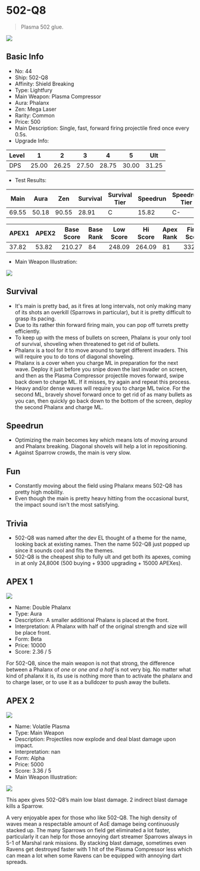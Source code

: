 # 502-Q8

> Plasma 502 glue.

<img src="/ships/ship_44.png" style={{zoom:1}}/>

## Basic Info

- No: 44
- Ship: 502-Q8
- Affinity: Shield Breaking
- Type: Lightfury
- Main Weapon: Plasma Compressor
- Aura: Phalanx
- Zen: Mega Laser
- Rarity: Common
- Price: 500
- Main Description: Single, fast, forward firing projectile fired once every 0.5s.
- Upgrade Info: 

| Level | 1 | 2 | 3 | 4 | 5 | Ult |
|--|--|--|--|--|--|--|
| DPS | 25.00 | 26.25 | 27.50 | 28.75 | 30.00 | 31.25 |

- Test Results: 

| Main | Aura | Zen | Survival | Survival Tier | Speedrun | Speedrun Tier | Fun | Fun Tier |
|--|--|--|--|--|--|--|--|--|
| 69.55 | 50.18 | 90.55 | 28.91 | C | 15.82 | C- | 24.00 | C- |

| APEX1 | APEX2 | Base Score | Base Rank | Low Score | Hi Score | Apex Rank | Final Score | FinalRank |
|--|--|--|--|--|--|--|--|--|
| 37.82 | 53.82 | 210.27 | 84 | 248.09 | 264.09 | 81 | 332.82 | 84 |

- Main Weapon Illustration:

<img src="/illustration/main_44.gif" style={{zoom:1}}/>

## Survival

- It's main is pretty bad, as it fires at long intervals, not only making many of its shots an overkill (Sparrows in particular), but it is pretty difficult to grasp its pacing.
- Due to its rather thin forward firing main, you can pop off turrets pretty efficiently.
- To keep up with the mess of bullets on screen, Phalanx is your only tool of survival, shoveling when threatened to get rid of bullets.
- Phalanx is a tool for it to move around to target different invaders. This will require you to do tons of diagonal shoveling.
- Phalanx is a cover when you charge ML in preparation for the next wave. Deploy it just before you snipe down the last invader on screen, and then as the Plasma Compressor projectile moves forward, swipe back down to charge ML. If it misses, try again and repeat this process.
- Heavy and/or dense waves will require you to charge ML twice. For the second ML, bravely shovel forward once to get rid of as many bullets as you can, then quickly go back down to the bottom of the screen, deploy the second Phalanx and charge ML.

## Speedrun

- Optimizing the main becomes key which means lots of moving around and Phalanx breaking. Diagonal shovels will help a lot in repositioning.
- Against Sparrow crowds, the main is very slow.

## Fun

- Constantly moving about the field using Phalanx means 502-Q8 has pretty high mobility.
- Even though the main is pretty heavy hitting from the occasional burst, the impact sound isn't the most satisfying.

## Trivia

- 502-Q8 was named after the dev EL thought of a theme for the name, looking back at existing names. Then the name 502-Q8 just popped up since it sounds cool and fits the themes.
- 502-Q8 is the cheapest ship to fully ult and get both its apexes, coming in at only 24,800¢ (500 buying + 9300 upgrading + 15000 APEXes).

## APEX 1

<img src="/ships/ship_44_apex_1.png" style={{zoom:1}}/>

- Name: Double Phalanx
- Type: Aura
- Description: A smaller additional Phalanx is placed at the front.
- Interpretation: A Phalanx with half of the original strength and size will be place front.
- Form: Beta
- Price: 10000
- Score: 2.36 / 5

For 502-Q8, since the main weapon is not that strong, the difference between a Phalanx of *one* or *one and a half* is not very big. No matter what kind of phalanx it is, its use is nothing more than to activate the phalanx and to charge laser, or to use it as a bulldozer to push away the bullets.

## APEX 2

<img src="/ships/ship_44_apex_2.png" style={{zoom:1}}/>

- Name: Volatile Plasma
- Type: Main Weapon
- Description: Projectiles now explode and deal blast damage upon impact.
- Interpretation: nan
- Form: Alpha
- Price: 5000
- Score: 3.36 / 5
- Main Weapon Illustration:

<img src="/illustration/main_44_alpha.gif" style={{zoom:1}}/>

This apex gives 502-Q8’s main low blast damage. 2 indirect blast damage kills a Sparrow.

A very enjoyable apex for those who like 502-Q8. The high density of waves mean a respectable amount of AoE damage being continuously stacked up. The many Sparrows on field get eliminated a lot faster, particularly it can help for those annoying dart streamer Sparrows always in 5-1 of Marshal rank missions. By stacking blast damage, sometimes even Ravens get destroyed faster with 1 hit of the Plasma Compressor less which can mean a lot when some Ravens can be equipped with annoying dart spreads.

